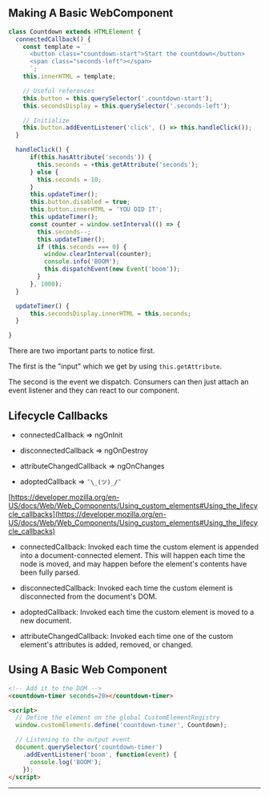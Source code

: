 ## Making A Basic WebComponent

```javascript
class Countdown extends HTMLElement {
  connectedCallback() {
    const template = `
      <button class="countdown-start">Start the countdown</button>
      <span class="seconds-left"></span>
      `;
    this.innerHTML = template;

    // Useful references
    this.button = this.querySelector('.countdown-start');
    this.secondsDisplay = this.querySelector('.seconds-left');

    // Initialize
    this.button.addEventListener('click', () => this.handleClick());
  }

  handleClick() {
      if(this.hasAttribute('seconds')) {
        this.seconds = +this.getAttribute('seconds');
      } else {
        this.seconds = 10;
      }
      this.updateTimer();
      this.button.disabled = true;
      this.button.innerHTML = 'YOU DID IT';
      this.updateTimer();
      const counter = window.setInterval(() => {
        this.seconds--;
        this.updateTimer();
        if (this.seconds === 0) {
          window.clearInterval(counter);
          console.info('BOOM');
          this.dispatchEvent(new Event('boom'));
        }
      }, 1000);
  }

  updateTimer() {
      this.secondsDisplay.innerHTML = this.seconds;
  }

}

```

<div class="notes">
There are two important parts to notice first.

The first is the "input" which we get by using `this.getAttribute`.

The second is the event we dispatch. Consumers can then just attach an event listener and they can react to our component.
</div>


## Lifecycle Callbacks

- connectedCallback => ngOnInit

- disconnectedCallback => ngOnDestroy

- attributeChangedCallback => ngOnChanges

- adoptedCallback => `¯\_(ツ)_/¯`

[https://developer.mozilla.org/en-US/docs/Web/Web_Components/Using_custom_elements#Using_the_lifecycle_callbacks](https://developer.mozilla.org/en-US/docs/Web/Web_Components/Using_custom_elements#Using_the_lifecycle_callbacks)

<div class="notes">

- connectedCallback: Invoked each time the custom element is appended into a document-connected element. This will happen each time the node is moved, and may happen before the element's contents have been fully parsed.

- disconnectedCallback: Invoked each time the custom element is disconnected from the document's DOM.

- adoptedCallback: Invoked each time the custom element is moved to a new document.

- attributeChangedCallback: Invoked each time one of the custom element's attributes is added, removed, or changed.
</div>

## Using A Basic Web Component

```html
<!-- Add it to the DOM -->
<countdown-timer seconds=20></countdown-timer>

<script>
  // Define the element on the global CustomElementRegistry
  window.customElements.define('countdown-timer', Countdown);

  // Listening to the output event
  document.querySelector('countdown-timer')
    .addEventListener('boom', function(event) {
      console.log('BOOM');
    });
</script>
```

<div class="notes">

</div>

---
